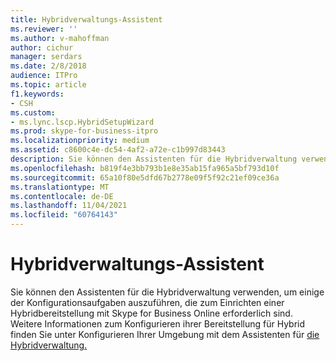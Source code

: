 ```yaml
---
title: Hybridverwaltungs-Assistent
ms.reviewer: ''
ms.author: v-mahoffman
author: cichur
manager: serdars
ms.date: 2/8/2018
audience: ITPro
ms.topic: article
f1.keywords:
- CSH
ms.custom:
- ms.lync.lscp.HybridSetupWizard
ms.prod: skype-for-business-itpro
ms.localizationpriority: medium
ms.assetid: c8600c4e-dc54-4af2-a72e-c1b997d83443
description: Sie können den Assistenten für die Hybridverwaltung verwenden, um einige der Konfigurationsaufgaben auszuführen, die zum Einrichten einer Hybridbereitstellung mit Skype for Business Online erforderlich sind. Weitere Informationen zum Konfigurieren ihrer Bereitstellung für Hybrid finden Sie unter Konfigurieren Ihrer Umgebung mit dem Assistenten für die Hybridverwaltung.
ms.openlocfilehash: b819f4e3bb793b1e8e35ab15fa965a5bf793d10f
ms.sourcegitcommit: 65a10f80e5dfd67b2778e09f5f92c21ef09ce36a
ms.translationtype: MT
ms.contentlocale: de-DE
ms.lasthandoff: 11/04/2021
ms.locfileid: "60764143"
---
```

# <a name="hybrid-manageability-wizard"></a>Hybridverwaltungs-Assistent

Sie können den Assistenten für die Hybridverwaltung verwenden, um einige der Konfigurationsaufgaben auszuführen, die zum Einrichten einer Hybridbereitstellung mit Skype for Business Online erforderlich sind. Weitere Informationen zum Konfigurieren ihrer Bereitstellung für Hybrid finden Sie unter Konfigurieren Ihrer Umgebung mit dem Assistenten für [die Hybridverwaltung.](https://technet.microsoft.com/library/d777f79b-a740-4aba-a9e2-c91f0315b6f8.aspx)


